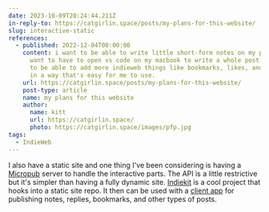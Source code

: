 ```yaml
---
date: 2023-10-09T20:24:44.211Z
in-reply-to: https://catgirlin.space/posts/my-plans-for-this-website/
slug: interactive-static
references:
  - published: 2022-12-04T00:00:00
    content: i want to be able to write little short-form notes on my phone. i don't
      want to have to open vs code on my macbook to write a whole post. i want
      to be able to add more indieweb things like bookmarks, likes, and replies
      in a way that's easy for me to use.
    url: https://catgirlin.space/posts/my-plans-for-this-website/
    post-type: article
    name: my plans for this website
    author:
      name: kitt
      url: https://catgirlin.space/
      photo: https://catgirlin.space/images/pfp.jpg
tags:
  - IndieWeb
---
```

I also have a static site and one thing I've been considering is having a [Micropub](https://indieweb.org/Micropub) server to handle the interactive parts.
The API is a little restrictive but it's simpler than having a fully dynamic site. [Indiekit](https://getindiekit.com/) is a cool project that hooks into a static site repo.
It then can be used with a [client app](https://indieweb.org/Micropub/Clients) for publishing notes, replies, bookmarks, and other types of posts.
